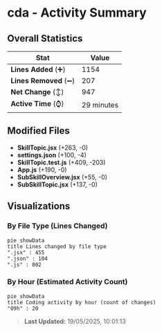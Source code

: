 # cda - Activity Summary 

## Overall Statistics

| Stat                   | Value                                                             |
| ---------------------- | ----------------------------------------------------------------- |
| **Lines Added** (➕)   | 1154                                          |
| **Lines Removed** (➖) | 207                                        |
| **Net Change** (↕)    | 947                |
| **Active Time** (⌚)   | 29 minutes |


## Modified Files
- **SkillTopic.jsx** (+263, -0)
- **settings.json** (+100, -4)
- **SkillTopic.test.js** (+409, -203)
- **App.js** (+190, -0)
- **SubSkillOverview.jsx** (+55, -0)
- **SubSkillTopic.jsx** (+137, -0)

## Visualizations

### By File Type (Lines Changed)

```mermaid
pie showData
title Lines changed by file type
".jsx" : 455
".json" : 104
".js" : 802
```

### By Hour (Estimated Activity Count)

```mermaid
pie showData
title Coding activity by hour (count of changes)
"09h" : 20
```


> **Last Updated:** 19/05/2025, 10:01:13